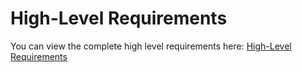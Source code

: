# High-Level Requirements

You can view the complete high level requirements here: [High-Level Requirements](https://docs.google.com/document/d/1YX9XJfKscuFO91rXRIx0K6lAFQxI0A4QXOQmfU1Hlf4/edit?tab=t.0#heading=h.y2n8yf3v43y9)
